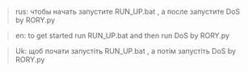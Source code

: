 > rus: 
чтобы начать запустите RUN_UP.bat , а после запустите DoS by RORY.py

> en:
to get started run RUN_UP.bat and then run DoS by RORY.py

> Uk:
щоб почати запустіть RUN_UP.bat , а потім запустіть DoS by RORY.py

